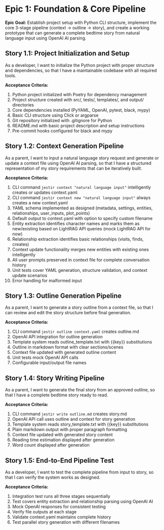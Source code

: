 # Epic 1: Foundation & Core Pipeline

**Epic Goal:** Establish project setup with Python CLI structure, implement the core 3-stage pipeline (context → outline → story), and create a working prototype that can generate a complete bedtime story from natural language input using OpenAI AI parsing.

## Story 1.1: Project Initialization and Setup

As a developer,
I want to initialize the Python project with proper structure and dependencies,
so that I have a maintainable codebase with all required tools.

**Acceptance Criteria:**

1. Python project initialized with Poetry for dependency management
2. Project structure created with src/, tests/, templates/, and output/ directories
3. Core dependencies installed (PyYAML, OpenAI, pytest, black, mypy)
4. Basic CLI structure using Click or argparse
5. Git repository initialized with .gitignore for Python
6. README.md with basic project description and setup instructions
7. Pre-commit hooks configured for black and mypy

## Story 1.2: Context Generation Pipeline

As a parent,
I want to input a natural language story request and generate or update a context file using OpenAI AI parsing,
so that I have a structured representation of my story requirements that can be iteratively built.

**Acceptance Criteria:**

1. CLI command `jestir context "natural language input"` intelligently creates or updates context.yaml
2. CLI command `jestir context new "natural language input"` always creates a new context.yaml
3. YAML schema implemented as designed (metadata, settings, entities, relationships, user_inputs, plot_points)
4. Default output to context.yaml with option to specify custom filename
5. Entity extraction identifies character names and marks them as new/existing based on LightRAG API queries (mock LightRAG API for now)
6. Relationship extraction identifies basic relationships (visits, finds, creates)
7. Context update functionality merges new entities with existing ones intelligently
8. All user prompts preserved in context file for complete conversation history
9. Unit tests cover YAML generation, structure validation, and context update scenarios
10. Error handling for malformed input

## Story 1.3: Outline Generation Pipeline

As a parent,
I want to generate a story outline from a context file,
so that I can review and edit the story structure before final generation.

**Acceptance Criteria:**

1. CLI command `jestir outline context.yaml` creates outline.md
2. OpenAI API integration for outline generation
3. Template system reads outline_template.txt with {{key}} substitutions
4. Outline in markdown format with clear sections/scenes
5. Context file updated with generated outline content
6. Unit tests mock OpenAI API calls
7. Configurable input/output file names

## Story 1.4: Story Writing Pipeline

As a parent,
I want to generate the final story from an approved outline,
so that I have a complete bedtime story ready to read.

**Acceptance Criteria:**

1. CLI command `jestir write outline.md` creates story.md
2. OpenAI API call uses outline and context for story generation
3. Template system reads story_template.txt with {{key}} substitutions
4. Plain markdown output with proper paragraph formatting
5. Context file updated with generated story content
6. Reading time estimation displayed after generation
7. Word count displayed after generation

## Story 1.5: End-to-End Pipeline Test

As a developer,
I want to test the complete pipeline from input to story,
so that I can verify the system works as designed.

**Acceptance Criteria:**

1. Integration test runs all three stages sequentially
2. Test covers entity extraction and relationship parsing using OpenAI AI
3. Mock OpenAI responses for consistent testing
4. Verify file outputs at each stage
5. Validate context.yaml maintains complete history
6. Test parallel story generation with different filenames
